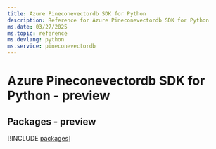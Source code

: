 ```yaml
---
title: Azure Pineconevectordb SDK for Python
description: Reference for Azure Pineconevectordb SDK for Python
ms.date: 03/27/2025
ms.topic: reference
ms.devlang: python
ms.service: pineconevectordb
---
```

# Azure Pineconevectordb SDK for Python - preview
## Packages - preview
[!INCLUDE [packages](pineconevectordb-index.md)]